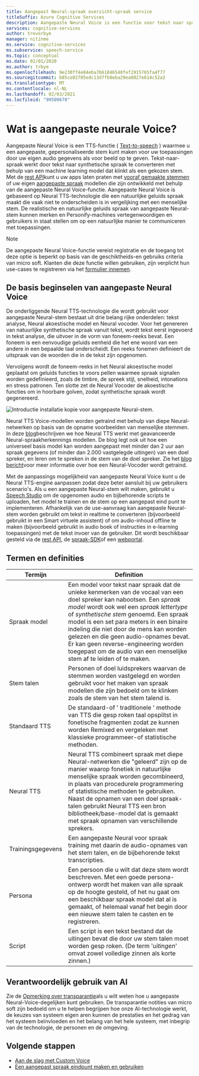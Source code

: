 ```yaml
---
title: Aangepast Neural-spraak overzicht-spraak service
titleSuffix: Azure Cognitive Services
description: Aangepaste Neural Voice is een functie voor tekst naar spraak waarmee u een speciaal aangepaste synthetische stem kunt maken voor uw toepassingen door uw eigen audio gegevens als voor beeld op te geven.
services: cognitive-services
author: trevorbye
manager: nitinme
ms.service: cognitive-services
ms.subservice: speech-service
ms.topic: conceptual
ms.date: 02/01/2020
ms.author: trbye
ms.openlocfilehash: 9e230ff4e84eba7b61846540fef2915765fa4f77
ms.sourcegitcommit: b85ce02785edc13d7fb8eba29ea8027e614c52a2
ms.translationtype: MT
ms.contentlocale: nl-NL
ms.lasthandoff: 02/03/2021
ms.locfileid: "99509670"
---
```

# <a name="what-is-custom-neural-voice"></a>Wat is aangepaste neurale Voice?

Aangepaste Neural Voice is een TTS-functie ( [Text-to-speech](https://docs.microsoft.com/azure/cognitive-services/speech-service/text-to-speech) ) waarmee u een aangepaste, gepersonaliseerde stem kunt maken voor uw toepassingen door uw eigen audio gegevens als voor beeld op te geven. Tekst-naar-spraak werkt door tekst naar synthetische spraak te converteren met behulp van een machine learning model dat klinkt als een gekozen stem. Met de [rest API](https://docs.microsoft.com/azure/cognitive-services/speech-service/rest-text-to-speech)kunt u uw apps laten praten met [vooraf gemaakte stemmen](https://docs.microsoft.com/azure/cognitive-services/speech-service/language-support#neural-voices) of uw eigen [aangepaste spraak](https://docs.microsoft.com/azure/cognitive-services/speech-service/how-to-custom-voice-prepare-data) modellen die zijn ontwikkeld met behulp van de aangepaste Neural Voice-functie. Aangepaste Neural Voice is gebaseerd op Neural TTS-technologie die een natuurlijke geluids spraak maakt die vaak niet te onderscheiden is in vergelijking met een menselijke stem.
De realistische en natuurlijke geluids spraak van aangepaste Neural-stem kunnen merken en Personify-machines vertegenwoordigen en gebruikers in staat stellen om op een natuurlijke manier te communiceren met toepassingen.

> [!NOTE]
> De aangepaste Neural Voice-functie vereist registratie en de toegang tot deze optie is beperkt op basis van de geschiktheids-en gebruiks criteria van micro soft. Klanten die deze functie willen gebruiken, zijn verplicht hun use-cases te registreren via het [formulier innemen](https://aka.ms/customneural).

## <a name="the-basics-of-custom-neural-voice"></a>De basis beginselen van aangepaste Neural Voice

De onderliggende Neural TTS-technologie die wordt gebruikt voor aangepaste Neural-stem bestaat uit drie belang rijke onderdelen: tekst analyse, Neural akoestische model en Neural vocoder. Voor het genereren van natuurlijke synthetische spraak vanuit tekst, wordt tekst eerst ingevoerd in tekst analyse, die uitvoer in de vorm van foneem-reeks bevat. Een foneem is een eenvoudige geluids eenheid die het ene woord van een andere in een bepaalde taal onderscheidt. Een reeks fonemen definieert de uitspraak van de woorden die in de tekst zijn opgenomen. 

Vervolgens wordt de foneem-reeks in het Neural akoestische model geplaatst om geluids functies te voors pellen waarmee spraak signalen worden gedefinieerd, zoals de timbre, de spreek stijl, snelheid, intonations en stress patronen. Ten slotte zet de Neural Vocoder de akoestische functies om in hoorbare golven, zodat synthetische spraak wordt gegenereerd.

![Introductie installatie kopie voor aangepaste Neural-stem.](./media/custom-voice/cnv-intro.png)

Neural TTS Voice-modellen worden getraind met behulp van diepe Neural-netwerken op basis van de opname voorbeelden van menselijke stemmen. In deze [blog](https://techcommunity.microsoft.com/t5/azure-ai/neural-text-to-speech-extends-support-to-15-more-languages-with/ba-p/1505911)beschrijven we hoe Neural TTS werkt met geavanceerde Neural-spraakherkennings modellen. De blog legt ook uit hoe een universeel basis model kan worden aangepast met minder dan 2 uur aan spraak gegevens (of minder dan 2.000 vastgelegde uitingen) van een doel spreker, en leren om te spreken in de stem van de doel spreker. Zie het [blog bericht](https://techcommunity.microsoft.com/t5/azure-ai/azure-neural-tts-upgraded-with-hifinet-achieving-higher-audio/ba-p/1847860)voor meer informatie over hoe een Neural-Vocoder wordt getraind.

Met de aanpassings mogelijkheid van aangepaste Neural Voice kunt u de Neural TTS-engine aanpassen zodat deze beter aansluit bij uw gebruikers scenario's. Als u een aangepaste Neural-stem wilt maken, gebruikt u [Speech Studio](https://speech.microsoft.com/customvoice) om de opgenomen audio en bijbehorende scripts te uploaden, het model te trainen en de stem op een aangepast eind punt te implementeren. Afhankelijk van de use-aanvraag kan aangepaste Neural-stem worden gebruikt om tekst in realtime te converteren (bijvoorbeeld gebruikt in een Smart virtuele assistent) of om audio-inhoud offline te maken (bijvoorbeeld gebruikt in audio boek of instructies in e-learning toepassingen) met de tekst invoer van de gebruiker. Dit wordt beschikbaar gesteld via de [rest API](https://docs.microsoft.com/azure/cognitive-services/speech-service/rest-text-to-speech), de [spraak-SDK](https://docs.microsoft.com/azure/cognitive-services/speech-service/get-started-text-to-speech?tabs=script%2Cwindowsinstall&pivots=programming-language-csharp)of een [webportal](https://speech.microsoft.com/audiocontentcreation).

## <a name="terms-and-definitions"></a>Termen en definities

| **Termijn**      | **Definition**                                                                                                                                                                                                                                                                                                                                                                                       |
|---------------|------------------------------------------------------------------------------------------------------------------------------------------------------------------------------------------------------------------------------------------------------------------------------------------------------------------------------------------------------------------------------------------------------|
| Spraak model   | Een model voor tekst naar spraak dat de unieke kenmerken van de vocaal van een doel spreker kan nabootsen. Een *spraak model* wordt ook wel een *spraak lettertype* of *synthetische stem* genoemd. Een spraak model is een set para meters in een binaire indeling die niet door de mens kan worden gelezen en die geen audio-opnames bevat. Er kan geen reverse-engineering worden toegepast om de audio van een menselijke stem af te leiden of te maken. |
| Stem talen  | Personen of doel luidsprekers waarvan de stemmen worden vastgelegd en worden gebruikt voor het maken van spraak modellen die zijn bedoeld om te klinken zoals de stem van het stem talend is.                                                                                                                                                                                                                                                   |
| Standaard TTS  | De standaard-of ' traditionele ' methode van TTS die gesp roken taal opsplitst in fonetische fragmenten zodat ze kunnen worden Remixed en vergeleken met klassieke programmeer-of statistische methoden.                                                                                                                                                                                                    |
| Neural TTS    | Neural TTS combineert spraak met diepe Neural-netwerken die "geleerd" zijn op de manier waarop fonetiek in natuurlijke menselijke spraak worden gecombineerd, in plaats van procedurele programmering of statistische methoden te gebruiken. Naast de opnamen van een doel spraak-talen gebruikt Neural TTS een bron bibliotheek/base-model dat is gemaakt met spraak opnamen van verschillende sprekers.          |
| Trainingsgegevens | Een aangepaste Neural voor spraak training met daarin de audio-opnames van het stem talen, en de bijbehorende tekst transcripties.                                                                                                                                                                                                                                                               |
| Persona       | Een persoon die u wilt dat deze stem wordt beschreven. Met een goede persona-ontwerp wordt het maken van alle spraak op de hoogte gesteld, of het nu gaat om een beschikbaar spraak model dat al is gemaakt, of helemaal vanaf het begin door een nieuwe stem talen te casten en te registreren.                                                                                                |
| Script        | Een script is een tekst bestand dat de uitingen bevat die door uw stem talen moet worden gesp roken. (De term '*uitingen*' omvat zowel volledige zinnen als korte zinnen.)                                                                                                                                                                                                                               |

## <a name="responsible-use-of-ai"></a>Verantwoordelijk gebruik van AI

Zie de [Opmerking over transparantie](https://docs.microsoft.com/legal/cognitive-services/speech-service/custom-neural-voice/transparency-note-custom-neural-voice)als u wilt weten hoe u aangepaste Neural-Voice-degelijken kunt gebruiken. De transparantie notities van micro soft zijn bedoeld om u te helpen begrijpen hoe onze AI-technologie werkt, de keuzes van systeem eigen aren kunnen de prestaties en het gedrag van het systeem beïnvloeden en het belang van het hele systeem, met inbegrip van de technologie, de personen en de omgeving.

## <a name="next-steps"></a>Volgende stappen

* [Aan de slag met Custom Voice](how-to-custom-voice.md)
* [Een aangepast spraak eindpunt maken en gebruiken](how-to-custom-voice-create-voice.md)